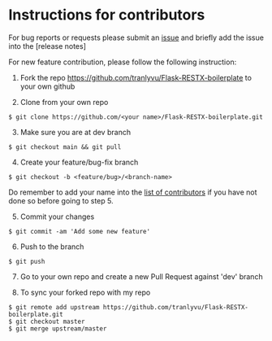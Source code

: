 # **Instructions for contributors**

For bug reports or requests please submit an [issue](https://github.com/tranlyvu/Flask-RESTX-boilerplate/issues) and briefly add the issue into the [release notes]

For new feature contribution, please follow the following instruction:

1. Fork the repo https://github.com/tranlyvu/Flask-RESTX-boilerplate to your own github

2. Clone from your own repo

`$ git clone https://github.com/<your name>/Flask-RESTX-boilerplate.git`

3. Make sure you are at dev branch 

`$ git checkout main && git pull`

4. Create your feature/bug-fix branch

`$ git checkout -b <feature/bug>/<branch-name>`

Do remember to add your name into the [list of contributors](https://github.com/tranlyvu/Flask-RESTX-boilerplate/blob/dev/CONTRIBUTORS.md) if you have not done so before going to step 5.

5. Commit your changes 

`$ git commit -am 'Add some new feature'`

6. Push to the branch 

`$ git push`

7. Go to your own repo and create a new Pull Request against 'dev' branch

8. To sync your forked repo with my repo

```
$ git remote add upstream https://github.com/tranlyvu/Flask-RESTX-boilerplate.git
$ git checkout master
$ git merge upstream/master
```